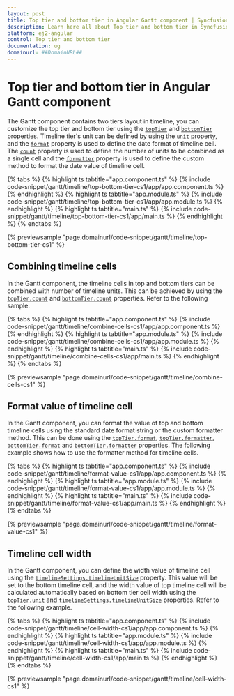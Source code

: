 ```yaml
---
layout: post
title: Top tier and bottom tier in Angular Gantt component | Syncfusion
description: Learn here all about Top tier and bottom tier in Syncfusion Angular Gantt component of Syncfusion Essential JS 2 and more.
platform: ej2-angular
control: Top tier and bottom tier 
documentation: ug
domainurl: ##DomainURL##
---
```


# Top tier and bottom tier in Angular Gantt component

The Gantt component contains two tiers layout in timeline, you can customize the top tier and bottom tier using the [`topTier`](https://ej2.syncfusion.com/angular/documentation/api/gantt/timelineSettings/#toptier) and [`bottomTier`](https://ej2.syncfusion.com/angular/documentation/api/gantt/timelineSettings/#bottomtier) properties. Timeline tier's unit can be defined by using the [`unit`](https://ej2.syncfusion.com/angular/documentation/api/gantt/timelineTierSettings/#unit) property, and the [`format`](https://ej2.syncfusion.com/angular/documentation/api/gantt/timelineTierSettings/#format) property is used to define the date format of timeline cell. The [`count`](https://ej2.syncfusion.com/angular/documentation/api/gantt/timelineTierSettings/#count) property is used to define the number of units to be combined as a single cell and the [`formatter`](https://ej2.syncfusion.com/angular/documentation/api/gantt/timelineTierSettings/#formatter) property is used to define the custom method to format the date value of timeline cell.

{% tabs %}
{% highlight ts tabtitle="app.component.ts" %}
{% include code-snippet/gantt/timeline/top-bottom-tier-cs1/app/app.component.ts %}
{% endhighlight %}
{% highlight ts tabtitle="app.module.ts" %}
{% include code-snippet/gantt/timeline/top-bottom-tier-cs1/app/app.module.ts %}
{% endhighlight %}
{% highlight ts tabtitle="main.ts" %}
{% include code-snippet/gantt/timeline/top-bottom-tier-cs1/app/main.ts %}
{% endhighlight %}
{% endtabs %}
  
{% previewsample "page.domainurl/code-snippet/gantt/timeline/top-bottom-tier-cs1" %}

## Combining timeline cells

In the Gantt component, the timeline cells in top and bottom tiers can be combined with number of timeline units. This can be achieved by using the [`topTier.count`](https://ej2.syncfusion.com/angular/documentation/api/gantt/timelineTierSettings/#count) and [`bottomTier.count`](https://ej2.syncfusion.com/angular/documentation/api/gantt/timelineTierSettings/#count) properties. Refer to the following sample.

{% tabs %}
{% highlight ts tabtitle="app.component.ts" %}
{% include code-snippet/gantt/timeline/combine-cells-cs1/app/app.component.ts %}
{% endhighlight %}
{% highlight ts tabtitle="app.module.ts" %}
{% include code-snippet/gantt/timeline/combine-cells-cs1/app/app.module.ts %}
{% endhighlight %}
{% highlight ts tabtitle="main.ts" %}
{% include code-snippet/gantt/timeline/combine-cells-cs1/app/main.ts %}
{% endhighlight %}
{% endtabs %}
  
{% previewsample "page.domainurl/code-snippet/gantt/timeline/combine-cells-cs1" %}

## Format value of timeline cell

In the Gantt component, you can format the value of top and bottom timeline cells using the standard date format string or the custom formatter method. This can be done using the [`topTier.format`](https://ej2.syncfusion.com/angular/documentation/api/gantt/timelineTierSettings/#format), [`topTier.formatter`](https://ej2.syncfusion.com/angular/documentation/api/gantt/timelineTierSettings/#formatter), [`bottomTier.format`](https://ej2.syncfusion.com/angular/documentation/api/gantt/timelineTierSettings/#format) and [`bottomTier.formatter`](https://ej2.syncfusion.com/angular/documentation/api/gantt/timelineTierSettings/#formatter) properties. The following example shows how to use the formatter method for timeline cells.

{% tabs %}
{% highlight ts tabtitle="app.component.ts" %}
{% include code-snippet/gantt/timeline/format-value-cs1/app/app.component.ts %}
{% endhighlight %}
{% highlight ts tabtitle="app.module.ts" %}
{% include code-snippet/gantt/timeline/format-value-cs1/app/app.module.ts %}
{% endhighlight %}
{% highlight ts tabtitle="main.ts" %}
{% include code-snippet/gantt/timeline/format-value-cs1/app/main.ts %}
{% endhighlight %}
{% endtabs %}
  
{% previewsample "page.domainurl/code-snippet/gantt/timeline/format-value-cs1" %}

## Timeline cell width

In the Gantt component, you can define the width value of timeline cell using the [`timelineSettings.timelineUnitSize`](https://ej2.syncfusion.com/angular/documentation/api/gantt/timelineSettings/#timelineunitsize) property. This value will be set to the bottom timeline cell, and the width value of top timeline cell will be calculated automatically based on bottom tier cell width using the [`topTier.unit`](https://ej2.syncfusion.com/angular/documentation/api/gantt/timelineTierSettings/#unit) and [`timelineSettings.timelineUnitSize`](https://ej2.syncfusion.com/angular/documentation/api/gantt/timelineSettings/#timelineunitsize) properties. Refer to the following example.

{% tabs %}
{% highlight ts tabtitle="app.component.ts" %}
{% include code-snippet/gantt/timeline/cell-width-cs1/app/app.component.ts %}
{% endhighlight %}
{% highlight ts tabtitle="app.module.ts" %}
{% include code-snippet/gantt/timeline/cell-width-cs1/app/app.module.ts %}
{% endhighlight %}
{% highlight ts tabtitle="main.ts" %}
{% include code-snippet/gantt/timeline/cell-width-cs1/app/main.ts %}
{% endhighlight %}
{% endtabs %}
  
{% previewsample "page.domainurl/code-snippet/gantt/timeline/cell-width-cs1" %}